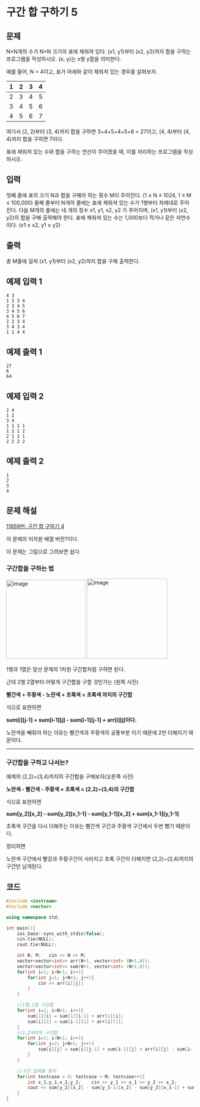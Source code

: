 # 구간 합 구하기 5

## 문제

N×N개의 수가 N×N 크기의 표에 채워져 있다. (x1, y1)부터 (x2, y2)까지 합을 구하는 프로그램을 작성하시오. (x, y)는 x행 y열을 의미한다.

예를 들어, N = 4이고, 표가 아래와 같이 채워져 있는 경우를 살펴보자.

| 1 | 2 | 3 | 4 |
| --- | --- | --- | --- |
| 2 | 3 | 4 | 5 |
| 3 | 4 | 5 | 6 |
| 4 | 5 | 6 | 7 |

여기서 (2, 2)부터 (3, 4)까지 합을 구하면 3+4+5+4+5+6 = 27이고, (4, 4)부터 (4, 4)까지 합을 구하면 7이다.

표에 채워져 있는 수와 합을 구하는 연산이 주어졌을 때, 이를 처리하는 프로그램을 작성하시오.

## 입력

첫째 줄에 표의 크기 N과 합을 구해야 하는 횟수 M이 주어진다. (1 ≤ N ≤ 1024, 1 ≤ M ≤ 100,000) 둘째 줄부터 N개의 줄에는 표에 채워져 있는 수가 1행부터 차례대로 주어진다. 다음 M개의 줄에는 네 개의 정수 x1, y1, x2, y2 가 주어지며, (x1, y1)부터 (x2, y2)의 합을 구해 출력해야 한다. 표에 채워져 있는 수는 1,000보다 작거나 같은 자연수이다. (x1 ≤ x2, y1 ≤ y2)

## 출력

총 M줄에 걸쳐 (x1, y1)부터 (x2, y2)까지 합을 구해 출력한다.

## 예제 입력 1

```
4 3
1 2 3 4
2 3 4 5
3 4 5 6
4 5 6 7
2 2 3 4
3 4 3 4
1 1 4 4

```

## 예제 출력 1

```
27
6
64

```

## 예제 입력 2

```
2 4
1 2
3 4
1 1 1 1
1 2 1 2
2 1 2 1
2 2 2 2

```

## 예제 출력 2

```
1
2
3
4
```

## 문제 해설

[11659번: 구간 합 구하기 4](https://www.acmicpc.net/problem/11659)

이 문제의 이차원 배열 버전?이다.

이 문제는 그림으로 그려보면 쉽다.

### 구간합을 구하는 법

<img width="213" alt="image" src="https://user-images.githubusercontent.com/117426928/230151466-a9eda277-54ea-4238-b478-842f7ca6678d.png">

<img width="216" alt="image" src="https://user-images.githubusercontent.com/117426928/230151632-4d5f0806-2848-4440-b101-542e38c1d30b.png">

1행과 1열은 앞선 문제의 1차원 구간합처럼 구하면 된다.

근데 2행 2열부터 어떻게 구간합을 구할 것인가는 (왼쪽 사진)

**빨간색 + 주황색 - 노란색 + 초록색 = 초록색 까지의 구간합**

식으로 표현하면

**sum[i][j-1] + sum[i-1][j] - sum[i-1][j-1] + arr[i][j]이다.**

노란색을 빼줘야 하는 이유는 빨간색과 주황색의 공통부분 이기 때문에 2번 더해지기 때문이다.

---

### 구간합을 구하고 나서는?

예제의 (2,2)~(3,4)까지의 구간합을 구해보자(오른쪽 사진)

**노란색 - 빨간색 - 주황색 + 초록색 = (2,2)~(3,4)의 구간합**

식으로 표현하면

**sum[y_2][x_2] - sum[y_2][x_1-1] - sum[y_1-1][x_2] + sum[x_1-1][y_1-1]**

초록색 구간을 다시 더해주는 이유는 빨간색 구간과 주황색 구간에서 두번 뺐기 때문이다.

정리하면

노란색 구간에서 빨강과 주황구간이 사라지고 초록 구간이 더해지면 (2,2)~(3,4)까지의 구간만 남게된다.

## 코드

```cpp
#include <iostream>
#include <vector>

using namespace std;

int main(){
    ios_base::sync_with_stdio(false);
    cin.tie(NULL);
    cout.tie(NULL);

    int N, M;   cin >> N >> M;
    vector<vector<int>> arr(N+1, vector<int> (N+1,0));
    vector<vector<int>> sum(N+1, vector<int> (N+1,0));
    for(int i=1; i<N+1; i++){
        for(int j=1; j<N+1; j++){
            cin >> arr[i][j];
        }
    }

    //1행,1열 구간합
    for(int i=1; i<N+1; i++){
        sum[1][i] = sum[1][i-1] + arr[1][i];
        sum[i][1] = sum[i-1][1] + arr[i][1];
    }
    //2,2부터의 구간합
    for(int i=2; i<N+1; i++){
        for(int j=2; j<N+1; j++){
            sum[i][j] = sum[i][j-1] + sum[i-1][j] + arr[i][j] - sum[i-1][j-1];
        }
    }

    //구간 입력을 받자
    for(int testcase = 0; testcase < M; testcase++){
        int x_1,y_1,x_2,y_2;    cin >> y_1 >> x_1 >> y_2 >> x_2;
        cout << sum[y_2][x_2] - sum[y_1-1][x_2] - sum[y_2][x_1-1] + sum[y_1-1][x_1-1] << '\n';
    }
}
```
